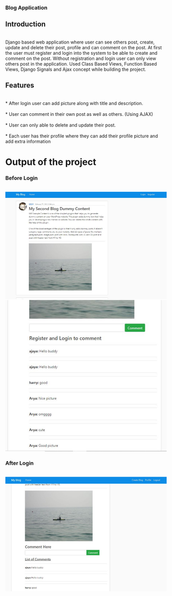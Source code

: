 <h3>Blog Application</h3>

<h2>Introduction</h2>
<br>Django based web application where user can see others post, create, update and delete their post, profile and can comment on the post. At first the user must register and login into the system to be able to create and comment on the post. Without registration and login user can only view others post in the application. Used Class Based Views, Function Based Views, Django Signals and Ajax concept while building the project.</br>

<h2>Features</h2>
<br>* After login user can add picture along with title and description.</br>
<br>* User can comment in their own post as well as others. (Using AJAX)</br>
<br>* User can only able to delete and update their post.</br>
<br>* Each user has their profile where they can add their profile picture and add extra information </br>

<h1>Output of the project</h1>

<h3>Before Login</h3>
<br><img src="images/1.JPG">  <img src="images/2.JPG"> </br>

<h3>After Login</h3>
<br><img src="images/3.JPG">







